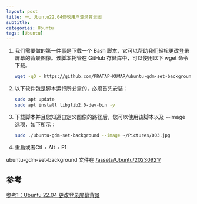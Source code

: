 ```yaml
---
layout: post
title: 一、Ubuntu22.04修改用户登录背景图
subtitle: 
categories: Ubuntu
tags: [Ubuntu]
---
```


 1. 我们需要做的第一件事是下载一个 Bash 脚本，它可以帮助我们轻松更改登录屏幕的背景图像。该脚本托管在 GitHub 存储库中，可以使用以下 wget 命令下载。
    ```bash
    wget -qO - https://github.com/PRATAP-KUMAR/ubuntu-gdm-set-background/archive/main.tar.gz | tar zx --strip-components=1 ubuntu-gdm-set-background-main/ubuntu-gdm-set-background
    ```
 2. 以下软件包是脚本运行所必需的，必须首先安装：
    ``` bash
    sudo apt update
    sudo apt install libglib2.0-dev-bin -y
    ```
 3. 下载脚本并且您知道自定义图像的路径后，您可以使用该脚本以及 --image 选项，如下所示：
    ```bash
    sudo ./ubuntu-gdm-set-background --image ~/Pictures/003.jpg 
    ```

  4. 重启或者Ctl + Alt + F1

ubuntu-gdm-set-background 文件在 [/assets/Ubuntu/20230921/](/assets/Ubuntu/20230921/)

## 参考
[参考1：Ubuntu 22.04 更改登录屏幕背景](https://cn.linux-console.net/?p=10117#gsc.tab=0)